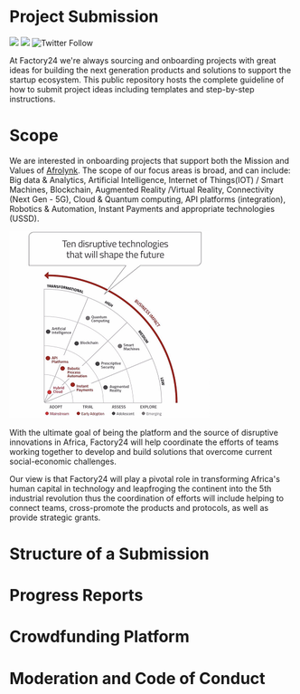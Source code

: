 # Project Submission

[![](https://img.shields.io/badge/made%20by-Afrolynk-maroon.svg?style=flat-square)](https://afrolynk.com/)
[![](https://img.shields.io/badge/project-Factory24-maroon.svg?style=flat-square)](http://factory24.org/)
![Twitter Follow](https://img.shields.io/twitter/follow/afrolynk?label=Follow&style=social)


At Factory24 we're always sourcing and onboarding projects with great ideas for building the 
next generation products and solutions to support the startup ecosystem. This public repository 
hosts the complete guideline of how to submit project ideas including templates and step-by-step 
instructions. 

# Scope

We are interested in onboarding projects that support both the Mission and Values of [Afrolynk](https://afrolynk.com/afrolyn2019/#section-brief). The scope of our focus areas is broad, and can include: Big data & Analytics, Artificial Intelligence, 
Internet of Things(IOT) / Smart Machines, Blockchain, Augmented Reality /Virtual Reality,  Connectivity 
(Next Gen - 5G), Cloud & Quantum computing, API platforms (integration), Robotics & Automation, Instant 
Payments and appropriate technologies (USSD).

![Key Focus](assets/img/Key-Focus.png "Key Focus")

With the ultimate goal of being the platform and the source of disruptive innovations in Africa, Factory24 
will help coordinate the efforts of teams working together to develop and build solutions that overcome 
current social-economic challenges. 

Our view is that Factory24 will play a pivotal role in transforming Africa's human capital in technology and 
leapfroging the continent into the 5th industrial revolution thus the coordination of efforts will include 
helping to connect teams, cross-promote the products and protocols, as well as provide strategic grants.


# Structure of a Submission

# Progress Reports

# Crowdfunding Platform

# Moderation and Code of Conduct

